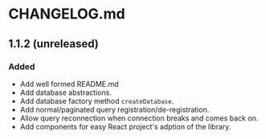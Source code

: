 # CHANGELOG.md
## 1.1.2 (unreleased)
### Added
- Add well formed README.md
- Add database abstractions.
- Add database factory method `createDatabase`.
- Add normal/paginated query registration/de-registration.
- Allow query reconnection when connection breaks and comes back on.
- Add components for easy React project's adption of the library.